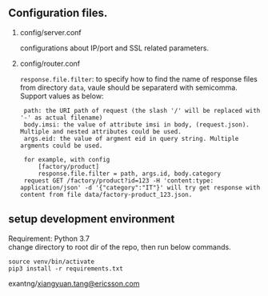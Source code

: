
## Configuration files.

1. config/server.conf

    configurations about IP/port and SSL related parameters.

1. config/router.conf

    `response.file.filter`: to specify how to find the name of response files from directory `data`, vaule should be separaterd with semicomma.
    Support values as below:

        path: the URI path of request (the slash '/' will be replaced with '-' as actual filename)
        body.imsi: the value of attribute imsi in body, (request.json). Multiple and nested attributes could be used.
        args.eid: the value of argment eid in query string. Multiple argments could be used.
		
        for example, with config
	        [factory/product]
	        response.file.filter = path, args.id, body.category
	    request GET /factory/product?id=123 -H 'content:type: application/json' -d '{"category":"IT"}' will try get response with content from file data/factory-product_123.json.

	
## setup development environment
Requirement: Python 3.7<br>
change directory to root dir of the repo, then run below commands.

    source venv/bin/activate
    pip3 install -r requirements.txt

exantng/xiangyuan.tang@ericsson.com

